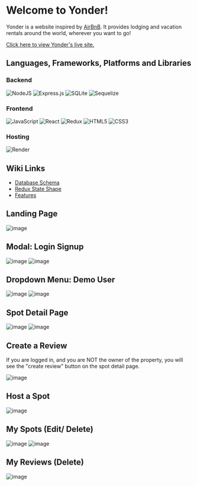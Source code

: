 # Welcome to Yonder!

Yonder is a website inspired by [AirBnB](https://airbnb.com/). It provides lodging and vacation rentals around the world, wherever you want to go!

[Click here to view Yonder's live site.](https://airbnb-xfvw.onrender.com/)

## Languages, Frameworks, Platforms and Libraries

### Backend

![NodeJS](https://img.shields.io/badge/node.js-6DA55F?style=for-the-badge&logo=node.js&logoColor=white) ![Express.js](https://img.shields.io/badge/express.js-%23404d59.svg?style=for-the-badge&logo=express&logoColor=%2361DAFB) ![SQLite](https://img.shields.io/badge/sqlite-%2307405e.svg?style=for-the-badge&logo=sqlite&logoColor=white) ![Sequelize](https://img.shields.io/badge/Sequelize-52B0E7?style=for-the-badge&logo=Sequelize&logoColor=white)

### Frontend

![JavaScript](https://img.shields.io/badge/javascript-%23323330.svg?style=for-the-badge&logo=javascript&logoColor=%23F7DF1E) ![React](https://img.shields.io/badge/react-%2320232a.svg?style=for-the-badge&logo=react&logoColor=%2361DAFB) ![Redux](https://img.shields.io/badge/redux-%23593d88.svg?style=for-the-badge&logo=redux&logoColor=white) ![HTML5](https://img.shields.io/badge/html5-%23E34F26.svg?style=for-the-badge&logo=html5&logoColor=white) ![CSS3](https://img.shields.io/badge/css3-%231572B6.svg?style=for-the-badge&logo=css3&logoColor=white)

### Hosting

![Render](https://img.shields.io/badge/Render-%46E3B7.svg?style=for-the-badge&logo=render&logoColor=white)

## Wiki Links

- [Database Schema](https://github.com/akyoshicode/airBnB/wiki/Database-Schema)
- [Redux State Shape](https://github.com/akyoshicode/airBnB/wiki/Redux-Store-Shape)
- [Features](https://github.com/akyoshicode/airBnB/wiki/Feature-List)

## Landing Page

![image](https://user-images.githubusercontent.com/105009371/208249665-7ca029b7-3bba-49a4-9a38-3327a201c44f.png)

## Modal: Login Signup

![image](https://user-images.githubusercontent.com/105009371/208254680-2ac53a8e-c618-4afb-a64f-59588700f4d4.png)
![image](https://user-images.githubusercontent.com/105009371/208254685-10b57f0f-ac9d-4d86-9515-512ba8d21672.png)

## Dropdown Menu: Demo User

![image](https://user-images.githubusercontent.com/105009371/208250405-04c6d8d0-607c-408a-a79d-056cd2586bfc.png)
![image](https://user-images.githubusercontent.com/105009371/208250411-a41cb0ae-4048-47e8-9b71-6c7e55b52c3f.png)

## Spot Detail Page

![image](https://user-images.githubusercontent.com/105009371/208353411-1144bc9c-8d5a-4dd1-9345-7e9a980eeb9b.png)
![image](https://user-images.githubusercontent.com/105009371/208353398-0a2fc221-0025-4df1-ba8c-d65002cf38fc.png)

## Create a Review

If you are logged in, and you are NOT the owner of the property, you will see the "create review" button on the spot detail page.

![image](https://user-images.githubusercontent.com/105009371/208353557-93c6ce9b-9f37-41d5-989e-86286ea4bbde.png)

## Host a Spot

![image](https://user-images.githubusercontent.com/105009371/208250580-89153c15-636d-4e79-a309-17a641b31826.png)

## My Spots (Edit/ Delete)

![image](https://user-images.githubusercontent.com/105009371/208254463-fa2e9f7b-7685-46fa-a028-c4875e40df46.png)
![image](https://user-images.githubusercontent.com/105009371/208254481-9596a8fb-7ef0-4735-8aeb-dca8dd0261ec.png)

## My Reviews (Delete)

![image](https://user-images.githubusercontent.com/105009371/208353792-a24c9fa9-db2e-462a-84bf-362438e3876b.png)

